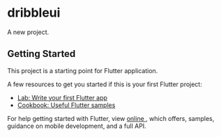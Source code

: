 # dribbleui

A new  project.

## Getting Started

This project is a starting point for  Flutter application.

A few resources to get you started if this is your first Flutter project:

- [Lab: Write your first Flutter app](https://flutter.dev/docs/get-started/codelab)
- [Cookbook: Useful Flutter samples](https://flutter.dev/docs)

For help getting started with Flutter, view 
[online ](https://flutter.dev/docs), which offers,
samples, guidance on mobile development, and a full API.
